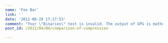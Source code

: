 ```yaml
---
name: 'Foo Bar'
link: ''
date: '2012-08-29 17:17:53'
comment: "Your \"Binaries\" test is invalid. The output of GPG is mathematically pseudo-random and therefore incompressible (as demonstrated). Hence, the result is random noise, identical to your \"Rand\" test.\n\nCompression of actual binary code files yields substantially different results."
post_id: /2011/04/04/comparison-of-compression

---
```



